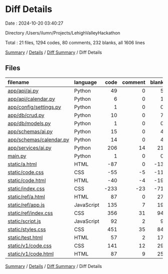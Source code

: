 # Diff Details

Date : 2024-10-20 03:40:27

Directory /Users/ilumn/Projects/LehighValleyHackathon

Total : 21 files,  1294 codes, 80 comments, 232 blanks, all 1606 lines

[Summary](results.md) / [Details](details.md) / [Diff Summary](diff.md) / Diff Details

## Files
| filename | language | code | comment | blank | total |
| :--- | :--- | ---: | ---: | ---: | ---: |
| [app/api/ai.py](/app/api/ai.py) | Python | 49 | 0 | 5 | 54 |
| [app/api/calendar.py](/app/api/calendar.py) | Python | 6 | 0 | 1 | 7 |
| [app/config/settings.py](/app/config/settings.py) | Python | 1 | 0 | 0 | 1 |
| [app/db/crud.py](/app/db/crud.py) | Python | 10 | 0 | 7 | 17 |
| [app/db/models.py](/app/db/models.py) | Python | 1 | 0 | 0 | 1 |
| [app/schemas/ai.py](/app/schemas/ai.py) | Python | 15 | 0 | 4 | 19 |
| [app/schemas/calendar.py](/app/schemas/calendar.py) | Python | 14 | 0 | 4 | 18 |
| [app/services/ai.py](/app/services/ai.py) | Python | 206 | 14 | 21 | 241 |
| [main.py](/main.py) | Python | 1 | 0 | 0 | 1 |
| [static/a.html](/static/a.html) | HTML | -87 | 0 | -13 | -100 |
| [static/code.css](/static/code.css) | CSS | -55 | -5 | -11 | -71 |
| [static/code.html](/static/code.html) | HTML | -40 | -4 | -19 | -63 |
| [static/index.css](/static/index.css) | CSS | -233 | -23 | -71 | -327 |
| [static/ref/a.html](/static/ref/a.html) | HTML | 87 | 0 | 27 | 114 |
| [static/ref/app.js](/static/ref/app.js) | JavaScript | 135 | 7 | 19 | 161 |
| [static/ref/index.css](/static/ref/index.css) | CSS | 356 | 31 | 94 | 481 |
| [static/script.js](/static/script.js) | JavaScript | 92 | 2 | 9 | 103 |
| [static/styles.css](/static/styles.css) | CSS | 451 | 35 | 84 | 570 |
| [static/test.html](/static/test.html) | HTML | 57 | 2 | 17 | 76 |
| [static/v1/code.css](/static/v1/code.css) | CSS | 141 | 12 | 29 | 182 |
| [static/v1/code.html](/static/v1/code.html) | HTML | 87 | 9 | 25 | 121 |

[Summary](results.md) / [Details](details.md) / [Diff Summary](diff.md) / Diff Details